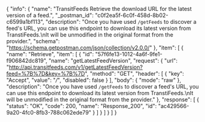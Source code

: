 {
  "info": {
    "name": "TransitFeeds Retrieve the download URL for the latest version of a feed.",
    "_postman_id": "c0f2ea5f-6c0f-458d-8b02-c6599a1bf113",
    "description": "Once you have used `/getFeeds` to discover a feed's URL, you can use this endpoint to download its latest version from TranstiFeeds.\nIt will be unmodified in the original format from the provider.",
    "schema": "https://schema.getpostman.com/json/collection/v2.0.0/"
  },
  "item": [
    {
      "name": "Retrieve",
      "item": [
        {
          "id": "57f6fe13-1012-4a6f-9fe1-f906842dc819",
          "name": "getLatestFeedVersion",
          "request": {
            "url": "http://api.transitfeeds.com/v1/getLatestFeedVersion?feed=%7B%7D&key=%7B%7D",
            "method": "GET",
            "header": [
              {
                "key": "Accept",
                "value": "*/*",
                "disabled": false
              }
            ],
            "body": {
              "mode": "raw"
            },
            "description": "Once you have used `/getFeeds` to discover a feed's URL, you can use this endpoint to download its latest version from TranstiFeeds.\nIt will be unmodified in the original format from the provider."
          },
          "response": [
            {
              "status": "OK",
              "code": 200,
              "name": "Response_200",
              "id": "ac429566-9a20-4fc0-8fb3-788c062ede79"
            }
          ]
        }
      ]
    }
  ]
}